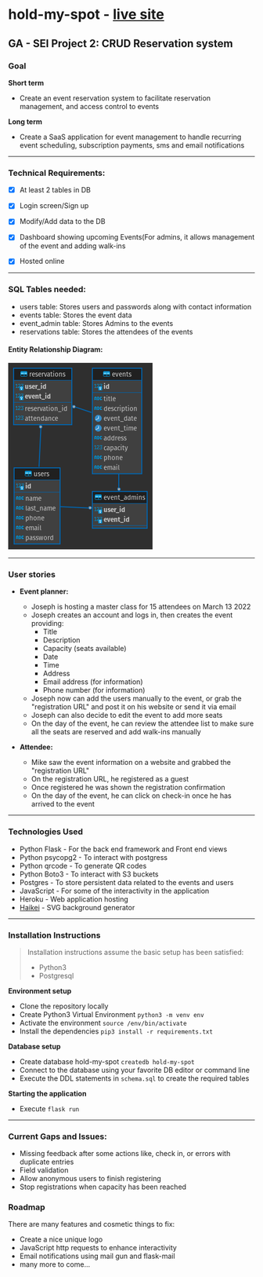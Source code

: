 # hold-my-spot - [live site](https://hold-my-spot.herokuapp.com/)
GA - SEI Project 2: CRUD Reservation system
---

### Goal
**Short term**
- Create an event reservation system to facilitate reservation management, and access control to events

**Long term**
- Create a SaaS application for event management to handle recurring event scheduling, subscription payments, sms and email notifications

---

### Technical Requirements:
- [x] At least 2 tables in DB
- [x] Login screen/Sign up
- [x] Modify/Add data to the DB
- [x] Dashboard showing upcoming Events(For admins, it allows management of the event and adding walk-ins
- [x] Hosted online 


---
### SQL Tables needed:
- users table: Stores users and passwords along with contact information
- events table: Stores the event data
- event_admin table: Stores Admins to the events
- reservations table: Stores the attendees of the events

#### Entity Relationship Diagram:
![Entity_relationship](er-diagram.png)

---
### User stories

* **Event planner:**
  * Joseph is hosting a master class for 15 attendees on March 13 2022
  * Joseph creates an account and logs in, then creates the event providing:
    * Title
    * Description
    * Capacity (seats available)
    * Date
    * Time
    * Address
    * Email address (for information)
    * Phone number (for information)
  * Joseph now can add the users manually to the event, or grab the "registration URL" and post it on his website or send it via email
  * Joseph can also decide to edit the event to add more seats
  * On the day of the event, he can review the attendee list to make sure all the seats are reserved and add walk-ins manually

* **Attendee:**
  * Mike saw the event information on a website and grabbed the "registration URL"
  * On the registration URL, he registered as a guest
  * Once registered he was shown the registration confirmation
  * On the day of the event, he can click on check-in once he has arrived to the event

---

### Technologies Used
* Python Flask - For the back end framework and Front end views
* Python psycopg2 - To interact with postgress
* Python qrcode - To generate QR codes
* Python Boto3 - To interact with S3 buckets
* Postgres - To store persistent data related to the events and users
* JavaScript - For some of the interactivity in the application
* Heroku - Web application hosting
* [Haikei](https://app.haikei.app/) - SVG background generator

---

### Installation Instructions

> Installation instructions assume the basic setup has been satisfied:
> * Python3
> * Postgresql


**Environment setup**
- Clone the repository locally
- Create Python3 Virtual Environment `python3 -m venv env`
- Activate the environment `source /env/bin/activate`
- Install the dependencies `pip3 install -r requirements.txt`

**Database setup**
- Create database hold-my-spot `createdb hold-my-spot`
- Connect to the database using your favorite DB editor or command line
- Execute the DDL statements in `schema.sql` to create the required tables

**Starting the application**
- Execute `flask run`

---

### Current Gaps and Issues:
* Missing feedback after some actions like, check in, or errors with duplicate entries
* Field validation
* Allow anonymous users to finish registering
* Stop registrations when capacity has been reached

### Roadmap
There are many features and cosmetic things to fix:
* Create a nice unique logo
* JavaScript http requests to enhance interactivity
* Email notifications using mail gun and flask-mail
* many more to come...